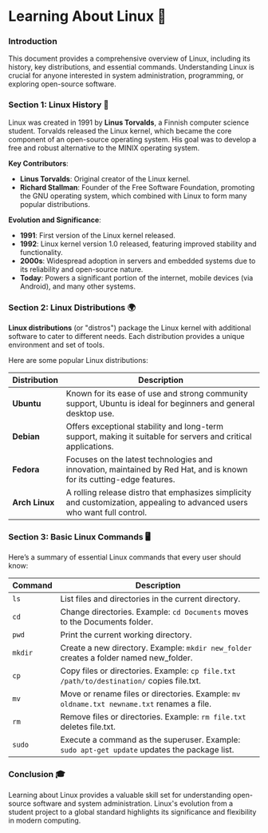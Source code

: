 # Learning About Linux 🐧

### Introduction
This document provides a comprehensive overview of Linux, including its history, key distributions, and essential commands. Understanding Linux is crucial for anyone interested in system administration, programming, or exploring open-source software.

### Section 1: Linux History 📜
Linux was created in 1991 by **Linus Torvalds**, a Finnish computer science student. Torvalds released the Linux kernel, which became the core component of an open-source operating system. His goal was to develop a free and robust alternative to the MINIX operating system.

**Key Contributors**:
- **Linus Torvalds**: Original creator of the Linux kernel.
- **Richard Stallman**: Founder of the Free Software Foundation, promoting the GNU operating system, which combined with Linux to form many popular distributions.

**Evolution and Significance**:
- **1991**: First version of the Linux kernel released.
- **1992**: Linux kernel version 1.0 released, featuring improved stability and functionality.
- **2000s**: Widespread adoption in servers and embedded systems due to its reliability and open-source nature.
- **Today**: Powers a significant portion of the internet, mobile devices (via Android), and many other systems.


### Section 2: Linux Distributions 🌍
**Linux distributions** (or "distros") package the Linux kernel with additional software to cater to different needs. Each distribution provides a unique environment and set of tools.

Here are some popular Linux distributions:

| **Distribution** | **Description**                                                                 |
|------------------|---------------------------------------------------------------------------------|
| **Ubuntu**       | Known for its ease of use and strong community support, Ubuntu is ideal for beginners and general desktop use. |
| **Debian**       | Offers exceptional stability and long-term support, making it suitable for servers and critical applications. |
| **Fedora**       | Focuses on the latest technologies and innovation, maintained by Red Hat, and is known for its cutting-edge features. |
| **Arch Linux**   | A rolling release distro that emphasizes simplicity and customization, appealing to advanced users who want full control. |


### Section 3: Basic Linux Commands 🖥️
Here’s a summary of essential Linux commands that every user should know:

| **Command** | **Description**                                                                 |
|-------------|---------------------------------------------------------------------------------|
| `ls`        | List files and directories in the current directory.                           |
| `cd`        | Change directories. Example: `cd Documents` moves to the Documents folder.    |
| `pwd`       | Print the current working directory.                                           |
| `mkdir`     | Create a new directory. Example: `mkdir new_folder` creates a folder named new_folder. |
| `cp`        | Copy files or directories. Example: `cp file.txt /path/to/destination/` copies file.txt. |
| `mv`        | Move or rename files or directories. Example: `mv oldname.txt newname.txt` renames a file. |
| `rm`        | Remove files or directories. Example: `rm file.txt` deletes file.txt.          |
| `sudo`      | Execute a command as the superuser. Example: `sudo apt-get update` updates the package list. |

### Conclusion 🎓
Learning about Linux provides a valuable skill set for understanding open-source software and system administration. Linux's evolution from a student project to a global standard highlights its significance and flexibility in modern computing.

